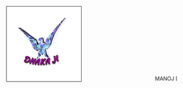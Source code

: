 <html>
<head>
<title> Dhaka </title>
</head>
<body><a href="file:///home/manoj/Desktop/social_media.html#"><img src="icon1.jpg" border="1" style="width:200px; height:200px" title="Hitesh Dhaka" alt="Social Media"></a>
      <marquee scrollamount="3" width = "50%">MANOJ DHAKA MANOJ DHAKA MANOJ DHAKA!!!</marquee>
</body>
  </html>
